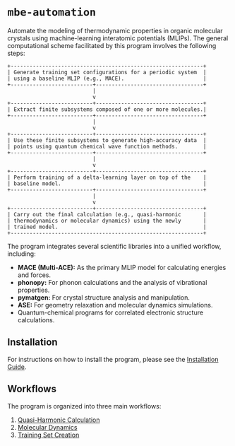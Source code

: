 # `mbe-automation`

Automate the modeling of thermodynamic properties in organic molecular crystals using machine-learning interatomic potentials (MLIPs). 
The general computational scheme facilitated by this program involves the following steps:

```
+-------------------------------------------------------------+
| Generate training set configurations for a periodic system  |
| using a baseline MLIP (e.g., MACE).                         |
+--------------------------+----------------------------------+
                           |
                           v
+--------------------------+----------------------------------+
| Extract finite subsystems composed of one or more molecules.|
+--------------------------+----------------------------------+
                           |
                           v
+--------------------------+----------------------------------+
| Use these finite subsystems to generate high-accuracy data  |
| points using quantum chemical wave function methods.        |
+--------------------------+----------------------------------+
                           |
                           v
+--------------------------+----------------------------------+
| Perform training of a delta-learning layer on top of the    |
| baseline model.                                             |
+--------------------------+----------------------------------+
                           |
                           v
+--------------------------+----------------------------------+
| Carry out the final calculation (e.g., quasi-harmonic       |
| thermodynamics or molecular dynamics) using the newly       |
| trained model.                                              |
+-------------------------------------------------------------+
```

The program integrates several scientific libraries into a unified workflow, including:

*   **MACE (Multi-ACE):** As the primary MLIP model for calculating energies and forces.
*   **phonopy:** For phonon calculations and the analysis of vibrational properties.
*   **pymatgen:** For crystal structure analysis and manipulation.
*   **ASE:** For geometry relaxation and molecular dynamics simulations.
*   Quantum-chemical programs for correlated electronic structure calculations.

## Installation

For instructions on how to install the program, please see the [Installation Guide](./00_installation.md).

## Workflows

The program is organized into three main workflows:

1.  [Quasi-Harmonic Calculation](./01_quasi_harmonic.md)
2.  [Molecular Dynamics](./02_molecular_dynamics.md)
3.  [Training Set Creation](./03_training_set.md)
